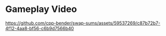 # Gameplay Video

https://github.com/cpp-bender/swap-sums/assets/59537269/c87b72b7-4f12-4aa8-bf56-c6b9d7566b40


